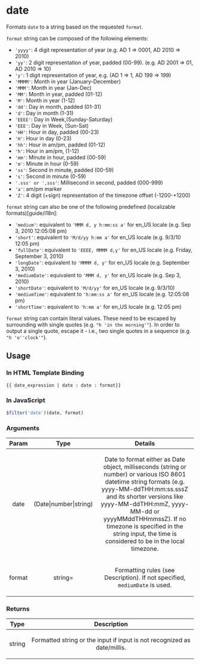 



# date








Formats `date` to a string based on the requested `format`.

  `format` string can be composed of the following elements:

  * `'yyyy'`: 4 digit representation of year (e.g. AD 1 => 0001, AD 2010 => 2010)
  * `'yy'`: 2 digit representation of year, padded (00-99). (e.g. AD 2001 => 01, AD 2010 => 10)
  * `'y'`: 1 digit representation of year, e.g. (AD 1 => 1, AD 199 => 199)
  * `'MMMM'`: Month in year (January-December)
  * `'MMM'`: Month in year (Jan-Dec)
  * `'MM'`: Month in year, padded (01-12)
  * `'M'`: Month in year (1-12)
  * `'dd'`: Day in month, padded (01-31)
  * `'d'`: Day in month (1-31)
  * `'EEEE'`: Day in Week,(Sunday-Saturday)
  * `'EEE'`: Day in Week, (Sun-Sat)
  * `'HH'`: Hour in day, padded (00-23)
  * `'H'`: Hour in day (0-23)
  * `'hh'`: Hour in am/pm, padded (01-12)
  * `'h'`: Hour in am/pm, (1-12)
  * `'mm'`: Minute in hour, padded (00-59)
  * `'m'`: Minute in hour (0-59)
  * `'ss'`: Second in minute, padded (00-59)
  * `'s'`: Second in minute (0-59)
  * `'.sss' or ',sss'`: Millisecond in second, padded (000-999)
  * `'a'`: am/pm marker
  * `'Z'`: 4 digit (+sign) representation of the timezone offset (-1200-+1200)

  `format` string can also be one of the following predefined
  (localizable formats)[guide/i18n]:

  * `'medium'`: equivalent to `'MMM d, y h:mm:ss a'` for en_US locale
    (e.g. Sep 3, 2010 12:05:08 pm)
  * `'short'`: equivalent to `'M/d/yy h:mm a'` for en_US  locale (e.g. 9/3/10 12:05 pm)
  * `'fullDate'`: equivalent to `'EEEE, MMMM d,y'` for en_US  locale
    (e.g. Friday, September 3, 2010)
  * `'longDate'`: equivalent to `'MMMM d, y'` for en_US  locale (e.g. September 3, 2010)
  * `'mediumDate'`: equivalent to `'MMM d, y'` for en_US  locale (e.g. Sep 3, 2010)
  * `'shortDate'`: equivalent to `'M/d/yy'` for en_US locale (e.g. 9/3/10)
  * `'mediumTime'`: equivalent to `'h:mm:ss a'` for en_US locale (e.g. 12:05:08 pm)
  * `'shortTime'`: equivalent to `'h:mm a'` for en_US locale (e.g. 12:05 pm)

  `format` string can contain literal values. These need to be escaped by surrounding with single quotes (e.g.
  `"h 'in the morning'"`). In order to output a single quote, escape it - i.e., two single quotes in a sequence
  (e.g. `"h 'o''clock'"`).









 ## Usage
### In HTML Template Binding


```html
{{ date_expression | date : date : format}}
```

### In JavaScript

```js
$filter('date')(date, format)
```



### Arguments

| Param | Type | Details |
| :--: | :--: | :--: |
| date | (Date&#124;number&#124;string) | <p>Date to format either as Date object, milliseconds (string or number) or various ISO 8601 datetime string formats (e.g. yyyy-MM-ddTHH:mm:ss.sssZ and its shorter versions like yyyy-MM-ddTHH:mmZ, yyyy-MM-dd or yyyyMMddTHHmmssZ). If no timezone is specified in the string input, the time is considered to be in the local timezone.</p>  |
| format | string= | <p>Formatting rules (see Description). If not specified, <code>mediumDate</code> is used.</p>  |

### Returns

| Type | Description |
| :--: | :--: |
| string | <p>Formatted string or the input if input is not recognized as date/millis.</p>  |




